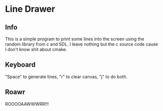 # Line Drawer
## Info
This is a simple program to print some lines into the screen using the random library from c and SDL. I leave nothing but the c source code cause I don't know shit about cmake.

## Keyboard
"Space" to generate lines, "r" to clear canvas, "j" to do both.

## Roawr
ROOOOAAWWWRR!!!
